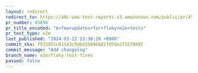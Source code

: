 ```yaml
---
layout: redirect
redirect_to: https://a8c-woo-test-reports.s3.amazonaws.com/public/pr/45856/e2e/index.html
pr_number: 45856
pr_title_encoded: "A+few+updates+for+flaky+e2e+tests"
pr_test_type: e2e
last_published: "2024-03-22 23:38:29 +0000"
commit_sha: f531951c61163c5d6d35696b81fd59e2755f8892
commit_message: "Add changelog"
branch_name: e2e/flaky-test-fixes
passed: false
---
```

